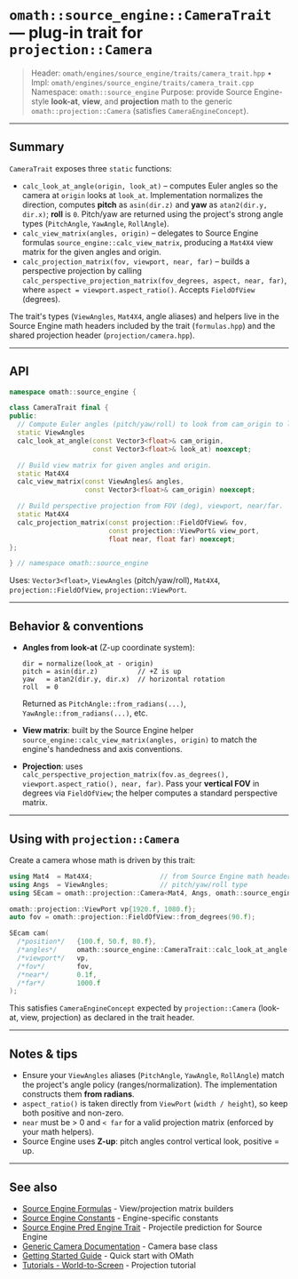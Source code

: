 # `omath::source_engine::CameraTrait` — plug-in trait for `projection::Camera`

> Header: `omath/engines/source_engine/traits/camera_trait.hpp` • Impl: `omath/engines/source_engine/traits/camera_trait.cpp`
> Namespace: `omath::source_engine`
> Purpose: provide Source Engine-style **look-at**, **view**, and **projection** math to the generic `omath::projection::Camera` (satisfies `CameraEngineConcept`).

---

## Summary

`CameraTrait` exposes three `static` functions:

* `calc_look_at_angle(origin, look_at)` – computes Euler angles so the camera at `origin` looks at `look_at`. Implementation normalizes the direction, computes **pitch** as `asin(dir.z)` and **yaw** as `atan2(dir.y, dir.x)`; **roll** is `0`. Pitch/yaw are returned using the project's strong angle types (`PitchAngle`, `YawAngle`, `RollAngle`).
* `calc_view_matrix(angles, origin)` – delegates to Source Engine formulas `source_engine::calc_view_matrix`, producing a `Mat4X4` view matrix for the given angles and origin.
* `calc_projection_matrix(fov, viewport, near, far)` – builds a perspective projection by calling `calc_perspective_projection_matrix(fov_degrees, aspect, near, far)`, where `aspect = viewport.aspect_ratio()`. Accepts `FieldOfView` (degrees).

The trait's types (`ViewAngles`, `Mat4X4`, angle aliases) and helpers live in the Source Engine math headers included by the trait (`formulas.hpp`) and the shared projection header (`projection/camera.hpp`).

---

## API

```cpp
namespace omath::source_engine {

class CameraTrait final {
public:
  // Compute Euler angles (pitch/yaw/roll) to look from cam_origin to look_at.
  static ViewAngles
  calc_look_at_angle(const Vector3<float>& cam_origin,
                     const Vector3<float>& look_at) noexcept;

  // Build view matrix for given angles and origin.
  static Mat4X4
  calc_view_matrix(const ViewAngles& angles,
                   const Vector3<float>& cam_origin) noexcept;

  // Build perspective projection from FOV (deg), viewport, near/far.
  static Mat4X4
  calc_projection_matrix(const projection::FieldOfView& fov,
                         const projection::ViewPort& view_port,
                         float near, float far) noexcept;
};

} // namespace omath::source_engine
```

Uses: `Vector3<float>`, `ViewAngles` (pitch/yaw/roll), `Mat4X4`, `projection::FieldOfView`, `projection::ViewPort`.

---

## Behavior & conventions

* **Angles from look-at** (Z-up coordinate system):

  ```
  dir = normalize(look_at - origin)
  pitch = asin(dir.z)          // +Z is up
  yaw   = atan2(dir.y, dir.x)  // horizontal rotation
  roll  = 0
  ```

  Returned as `PitchAngle::from_radians(...)`, `YawAngle::from_radians(...)`, etc.

* **View matrix**: built by the Source Engine helper `source_engine::calc_view_matrix(angles, origin)` to match the engine's handedness and axis conventions.

* **Projection**: uses `calc_perspective_projection_matrix(fov.as_degrees(), viewport.aspect_ratio(), near, far)`. Pass your **vertical FOV** in degrees via `FieldOfView`; the helper computes a standard perspective matrix.

---

## Using with `projection::Camera`

Create a camera whose math is driven by this trait:

```cpp
using Mat4  = Mat4X4;                 // from Source Engine math headers
using Angs  = ViewAngles;             // pitch/yaw/roll type
using SEcam = omath::projection::Camera<Mat4, Angs, omath::source_engine::CameraTrait>;

omath::projection::ViewPort vp{1920.f, 1080.f};
auto fov = omath::projection::FieldOfView::from_degrees(90.f);

SEcam cam(
  /*position*/   {100.f, 50.f, 80.f},
  /*angles*/     omath::source_engine::CameraTrait::calc_look_at_angle({100,50,80},{0,0,80}),
  /*viewport*/   vp,
  /*fov*/        fov,
  /*near*/       0.1f,
  /*far*/        1000.f
);
```

This satisfies `CameraEngineConcept` expected by `projection::Camera` (look-at, view, projection) as declared in the trait header.

---

## Notes & tips

* Ensure your `ViewAngles` aliases (`PitchAngle`, `YawAngle`, `RollAngle`) match the project's angle policy (ranges/normalization). The implementation constructs them **from radians**.
* `aspect_ratio()` is taken directly from `ViewPort` (`width / height`), so keep both positive and non-zero.
* `near` must be > 0 and `< far` for a valid projection matrix (enforced by your math helpers).
* Source Engine uses **Z-up**: pitch angles control vertical look, positive = up.

---

## See also

* [Source Engine Formulas](formulas.md) - View/projection matrix builders
* [Source Engine Constants](constants.md) - Engine-specific constants
* [Source Engine Pred Engine Trait](pred_engine_trait.md) - Projectile prediction for Source Engine
* [Generic Camera Documentation](../../projection/camera.md) - Camera base class
* [Getting Started Guide](../../getting_started.md) - Quick start with OMath
* [Tutorials - World-to-Screen](../../tutorials.md#tutorial-2-world-to-screen-projection) - Projection tutorial
